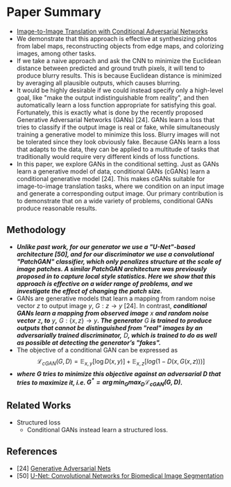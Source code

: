 # Paper Summary
- [Image-to-Image Translation with Conditional Adversarial Networks](https://arxiv.org/pdf/1611.07004.pdf)
- We demonstrate that this approach is effective at synthesizing photos from label maps, reconstructing objects from edge maps, and colorizing images, among other tasks.
- If we take a naive approach and ask the CNN to minimize the Euclidean distance between predicted and ground truth pixels, it will tend to produce blurry results. This is because Euclidean distance is minimized by averaging all plausible outputs, which causes blurring.
- It would be highly desirable if we could instead specify only a high-level goal, like "make the output indistinguishable from reality", and then automatically learn a loss function appropriate for satisfying this goal. Fortunately, this is exactly what is done by the recently proposed Generative Adversarial Networks (GANs) [24]. GANs learn a loss that tries to classify if the output image is real or fake, while simultaneously training a generative model to minimize this loss. Blurry images will not be tolerated since they look obviously fake. Because GANs learn a loss that adapts to the data, they can be applied to a multitude of tasks that traditionally would require very different kinds of loss functions.
- In this paper, we explore GANs in the conditional setting. Just as GANs learn a generative model of data, conditional GANs (cGANs) learn a conditional generative model [24]. This makes cGANs suitable for image-to-image translation tasks, where we condition on an input image and generate a corresponding output image. Our primary contribution is to demonstrate that on a wide variety of problems, conditional GANs produce reasonable results.
## Methodology
- ***Unlike past work, for our generator we use a "U-Net"-based architecture [50], and for our discriminator we use a convolutional "PatchGAN" classifier, which only penalizes structure at the scale of image patches. A similar PatchGAN architecture was previously proposed in to capture local style statistics. Here we show that this approach is effective on a wider range of problems, and we investigate the effect of changing the patch size.***
- GANs are generative models that learn a mapping from random noise vector $z$ to output image $y$, $G : z → y$ [24]. In contrast, ***conditional GANs learn a mapping from observed image*** $x$ ***and random noise vector*** $z$***, to*** $y$***,*** $G : \{x, z\} → y$***. The generator*** $G$ ***is trained to produce outputs that cannot be distinguished from "real" images by an adversarially trained discriminator,*** $D$***, which is trained to do as well as possible at detecting the generator’s "fakes".***
- The objective of a conditional GAN can be expressed as
$$\mathcal{L}_{cGAN}(G, D) = \mathbb{E}_{x,y}[\log D(x, y)] + \mathbb{E}_{x,z}[log(1 − D(x, G(x, z)))]$$
- ***where ***$G$*** tries to minimize this objective against an adversarial ***$D$*** that tries to maximize it, i.e. ***$G^{*} = \arg \min_{G} \max_{D} \mathcal{L}_{cGAN}(G, D)$***.***
## Related Works
- Structured loss
    - Conditional GANs instead learn a structured loss.
## References
- [24] [Generative Adversarial Nets](https://arxiv.org/pdf/1406.2661.pdf)
- [50] [U-Net: Convolutional Networks for Biomedical Image Segmentation](https://arxiv.org/pdf/1505.04597.pdf)